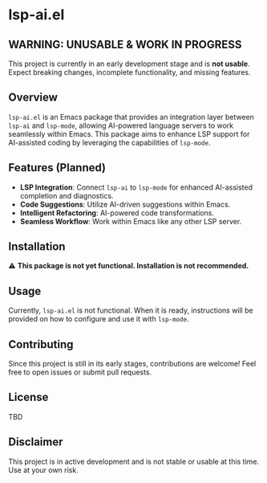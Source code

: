 # lsp-ai.el

## WARNING: UNUSABLE & WORK IN PROGRESS
This project is currently in an early development stage and is **not usable**. Expect breaking changes, incomplete functionality, and missing features.

## Overview
`lsp-ai.el` is an Emacs package that provides an integration layer between `lsp-ai` and `lsp-mode`, allowing AI-powered language servers to work seamlessly within Emacs. This package aims to enhance LSP support for AI-assisted coding by leveraging the capabilities of `lsp-mode`.

## Features (Planned)
- **LSP Integration**: Connect `lsp-ai` to `lsp-mode` for enhanced AI-assisted completion and diagnostics.
- **Code Suggestions**: Utilize AI-driven suggestions within Emacs.
- **Intelligent Refactoring**: AI-powered code transformations.
- **Seamless Workflow**: Work within Emacs like any other LSP server.

## Installation
⚠️ **This package is not yet functional. Installation is not recommended.**

## Usage
Currently, `lsp-ai.el` is not functional. When it is ready, instructions will be provided on how to configure and use it with `lsp-mode`.

## Contributing
Since this project is still in its early stages, contributions are welcome! Feel free to open issues or submit pull requests.

## License
TBD

## Disclaimer
This project is in active development and is not stable or usable at this time. Use at your own risk.

